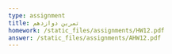 ```yaml
---
type: assignment
title: تمرین دوازدهم
homework: /static_files/assignments/HW12.pdf
answer: /static_files/assignments/AHW12.pdf
---
```

